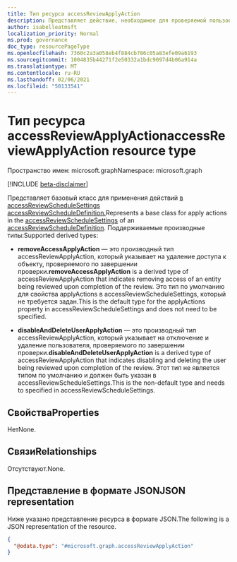 ```yaml
---
title: Тип ресурса accessReviewApplyAction
description: Представляет действие, необходимое для проверяемой пользователей после завершения экземпляра проверки доступа.
author: isabelleatmsft
localization_priority: Normal
ms.prod: governance
doc_type: resourcePageType
ms.openlocfilehash: 7360c2a3a058eb4f884cb786c05a83efe09a6193
ms.sourcegitcommit: 1004835b44271f2e50332a1bdc9097d4b06a914a
ms.translationtype: MT
ms.contentlocale: ru-RU
ms.lasthandoff: 02/06/2021
ms.locfileid: "50133541"
---
```

# <a name="accessreviewapplyaction-resource-type"></a><span data-ttu-id="7a55a-103">Тип ресурса accessReviewApplyAction</span><span class="sxs-lookup"><span data-stu-id="7a55a-103">accessReviewApplyAction resource type</span></span>

<span data-ttu-id="7a55a-104">Пространство имен: microsoft.graph</span><span class="sxs-lookup"><span data-stu-id="7a55a-104">Namespace: microsoft.graph</span></span>

[!INCLUDE [beta-disclaimer](../../includes/beta-disclaimer.md)]

<span data-ttu-id="7a55a-105">Представляет базовый класс для применения действий [в accessReviewScheduleSettings](accessreviewschedulesettings.md) [accessReviewScheduleDefinition.](accessreviewscheduledefinition.md)</span><span class="sxs-lookup"><span data-stu-id="7a55a-105">Represents a base class for apply actions in the [accessReviewScheduleSettings](accessreviewschedulesettings.md) of an [accessReviewScheduleDefinition](accessreviewscheduledefinition.md).</span></span> <span data-ttu-id="7a55a-106">Поддерживаемые производные типы:</span><span class="sxs-lookup"><span data-stu-id="7a55a-106">Supported derived types:</span></span>

- <span data-ttu-id="7a55a-107">**removeAccessApplyAction** — это производный тип accessReviewApplyAction, который указывает на удаление доступа к объекту, проверяемого по завершении проверки.</span><span class="sxs-lookup"><span data-stu-id="7a55a-107">**removeAccessApplyAction** is a derived type of accessReviewApplyAction that indicates removing access of an entity being reviewed upon completion of the review.</span></span> <span data-ttu-id="7a55a-108">Это тип по умолчанию для свойства applyActions в accessReviewScheduleSettings, который не требуется задан.</span><span class="sxs-lookup"><span data-stu-id="7a55a-108">This is the default type for the applyActions property in accessReviewScheduleSettings and does not need to be specified.</span></span>

- <span data-ttu-id="7a55a-109">**disableAndDeleteUserApplyAction** — это производный тип accessReviewApplyAction, который указывает на отключение и удаление пользователя, проверяемого по завершении проверки.</span><span class="sxs-lookup"><span data-stu-id="7a55a-109">**disableAndDeleteUserApplyAction** is a derived type of accessReviewApplyAction that indicates disabling and deleting the user being reviewed upon completion of the review.</span></span> <span data-ttu-id="7a55a-110">Этот тип не является типом по умолчанию и должен быть указан в accessReviewScheduleSettings.</span><span class="sxs-lookup"><span data-stu-id="7a55a-110">This is the non-default type and needs to specified in accessReviewScheduleSettings.</span></span>

## <a name="properties"></a><span data-ttu-id="7a55a-111">Свойства</span><span class="sxs-lookup"><span data-stu-id="7a55a-111">Properties</span></span>
<span data-ttu-id="7a55a-112">Нет</span><span class="sxs-lookup"><span data-stu-id="7a55a-112">None.</span></span>

## <a name="relationships"></a><span data-ttu-id="7a55a-113">Связи</span><span class="sxs-lookup"><span data-stu-id="7a55a-113">Relationships</span></span>
<span data-ttu-id="7a55a-114">Отсутствуют.</span><span class="sxs-lookup"><span data-stu-id="7a55a-114">None.</span></span>


## <a name="json-representation"></a><span data-ttu-id="7a55a-115">Представление в формате JSON</span><span class="sxs-lookup"><span data-stu-id="7a55a-115">JSON representation</span></span>
<span data-ttu-id="7a55a-116">Ниже указано представление ресурса в формате JSON.</span><span class="sxs-lookup"><span data-stu-id="7a55a-116">The following is a JSON representation of the resource.</span></span>
<!-- {
  "blockType": "resource",
  "@odata.type": "microsoft.graph.accessReviewApplyAction"
}
-->
``` json
{
  "@odata.type": "#microsoft.graph.accessReviewApplyAction"
}
```

<!--
{
  "type": "#page.annotation",
  "description": "accessReviewApplyAction resource",
  "keywords": "",
  "section": "documentation",
  "tocPath": "",
  "suppressions": []
}
-->
